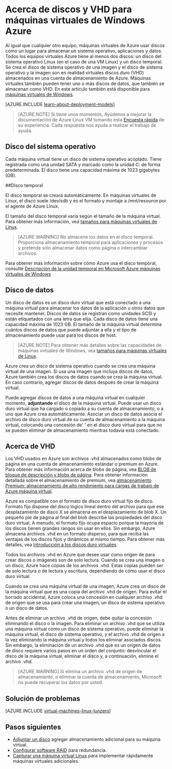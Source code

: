 <properties
    pageTitle="Acerca de discos y VHD para máquinas virtuales de Linux | Microsoft Azure"
    description="Obtenga información sobre los conceptos básicos de los discos y VHD para máquinas virtuales de Linux en Azure."
    services="virtual-machines-linux"
    documentationCenter=""
    authors="cynthn"
    manager="timlt"
    editor="tysonn"
    tags="azure-resource-manager,azure-service-management"/>

<tags
    ms.service="virtual-machines-linux"
    ms.workload="infrastructure-services"
    ms.tgt_pltfrm="vm-linux"
    ms.devlang="na"
    ms.topic="article"
    ms.date="06/16/2016"
    ms.author="cynthn"/>

# <a name="about-disks-and-vhds-for-azure-virtual-machines"></a>Acerca de discos y VHD para máquinas virtuales de Windows Azure

Al igual que cualquier otro equipo, máquinas virtuales de Azure usar discos como un lugar para almacenar un sistema operativo, aplicaciones y datos. Todos los equipos virtuales Azure tiene al menos dos discos: un disco del sistema operativo Linux (en el caso de una VM Linux) y un disco temporal. Se crea el disco de sistema operativo de una imagen y el disco de sistema operativo y la imagen son en realidad virtuales discos duro (VHD) almacenados en una cuenta de almacenamiento de Azure. Máquinas virtuales también pueden tener uno o más discos de datos, que también se almacenan como VHD. En este artículo también está disponible para [máquinas virtuales de Windows](virtual-machines-windows-about-disks-vhds.md).

[AZURE.INCLUDE [learn-about-deployment-models](../../includes/learn-about-deployment-models-both-include.md)]

> [AZURE.NOTE] Si tiene unos momentos, Ayúdenos a mejorar la documentación de Azure Linux VM tomando esta [Encuesta rápida](https://aka.ms/linuxdocsurvey) de su experiencia. Cada respuesta nos ayuda a realizar el trabajo de ayuda.

## <a name="operating-system-disk"></a>Disco del sistema operativo

Cada máquina virtual tiene un disco de sistema operativo acoplado. Tiene registrada como una unidad SATA y marcado como la unidad C: de forma predeterminada. El disco tiene una capacidad máxima de 1023 gigabytes (GB). 

##<a name="temporary-disk"></a>Disco temporal

El disco temporal se creará automáticamente. En máquinas virtuales de Linux, el disco suele /dev/sdb y es el formato y montaje a /mnt/resource por el agente de Azure Linux.

El tamaño del disco temporal varía según el tamaño de la máquina virtual. Para obtener más información, vea [tamaños para máquinas virtuales de Linux](virtual-machines-linux-sizes.md).

>[AZURE.WARNING] No almacene los datos en el disco temporal. Proporciona almacenamiento temporal para aplicaciones y procesos y pretende sólo almacenar datos como página o intercambiar archivos. 

Para obtener más información sobre cómo Azure usa el disco temporal, consulte [Descripción de la unidad temporal en Microsoft Azure máquinas virtuales de Windows](https://blogs.msdn.microsoft.com/mast/2013/12/06/understanding-the-temporary-drive-on-windows-azure-virtual-machines/)

## <a name="data-disk"></a>Disco de datos

Un disco de datos es un disco duro virtual que está conectado a una máquina virtual para almacenar los datos de la aplicación u otros datos que necesite mantener. Discos de datos se registran como unidades SCSI y están etiquetados con una letra que elija.  Cada disco de datos tiene una capacidad máxima de 1023 GB. El tamaño de la máquina virtual determina cuántos discos de datos que puede adjuntar a ella y el tipo de almacenamiento puede usar para los discos de host.

>[AZURE.NOTE] Para obtener más detalles sobre las capacidades de máquinas virtuales de Windows, vea [tamaños para máquinas virtuales de Linux](virtual-machines-linux-sizes.md).

Azure crea un disco de sistema operativo cuando se crea una máquina virtual de una imagen. Si usa una imagen que incluya discos de datos, Azure también crea los discos de datos cuando se crea la máquina virtual. En caso contrario, agregar discos de datos después de crear la máquina virtual.

Puede agregar discos de datos a una máquina virtual en cualquier momento, **adjuntando** el disco de la máquina virtual. Puede usar un disco duro virtual que ha cargado o copiado a su cuenta de almacenamiento, o a uno que Azure crea automáticamente. Asociar un disco de datos asocia el archivo de disco duro virtual de su cuenta de almacenamiento a la máquina virtual, colocando una concesión de' ' en el disco duro virtual para que no se pueden eliminar de almacenamiento mientras todavía está conectado.

## <a name="about-vhds"></a>Acerca de VHD

Los VHD usados en Azure son archivos .vhd almacenados como blobs de página en una cuenta de almacenamiento estándar o premium en Azure. Para obtener más información acerca de blobs de página, vea [BLOB de bloque de descripción y blobs de página](https://msdn.microsoft.com/library/ee691964.aspx). Para obtener información detallada sobre el almacenamiento de premium, vea [almacenamiento Premium: almacenamiento de alto rendimiento para cargas de trabajo de Azure máquina virtual](../storage/storage-premium-storage.md).

Azure es compatible con el formato de disco duro virtual fijo de disco. Formato fijo dispone del disco lógico lineal dentro del archivo para que ese desplazamiento de disco X se almacena en el desplazamiento de blob X. Un pequeño pie de página al final del blob describe las propiedades del disco duro virtual. A menudo, el formato fijo ocupa espacio porque la mayoría de los discos tienen grandes rangos sin usar en ellos. Sin embargo, Azure almacena archivos .vhd en un formato disperso, para que reciba las ventajas de los discos fijos y dinámicos al mismo tiempo. Para obtener más detalles, vea [Introducción a los discos duro virtuales](https://technet.microsoft.com/library/dd979539.aspx).

Todos los archivos .vhd en Azure que desee usar como origen de para crear discos o imágenes son de solo lectura. Cuando se crea una imagen o un disco, Azure hace copias de los archivos .vhd. Estas copias pueden ser de solo lectura o de lectura y escritura, dependiendo de cómo usar el disco duro virtual.

Cuando se crea una máquina virtual de una imagen, Azure crea un disco de la máquina virtual que es una copia del archivo .vhd de origen. Para evitar el borrado accidental, Azure coloca una concesión en cualquier archivo .vhd de origen que se usa para crear una imagen, un disco de sistema operativo o un disco de datos.

Antes de eliminar un archivo .vhd de origen, debe quitar la concesión eliminando el disco o la imagen. Para eliminar un archivo .vhd que se utiliza una máquina virtual como un disco de sistema operativo, puede eliminar la máquina virtual, el disco de sistema operativo, y el archivo .vhd de origen a la vez eliminando la máquina virtual y todos los eliminar asociados discos. Sin embargo, la eliminación de un archivo .vhd que es un origen de datos de disco requiere varios pasos en un orden del conjunto: desvincular el disco de la máquina virtual, eliminar el disco y, a continuación, elimine el archivo .vhd.

>[AZURE.WARNING] Si elimina un archivo .vhd de origen de almacenamiento, o eliminar la cuenta de almacenamiento, Microsoft no puede recuperar los datos por usted.


## <a name="troubleshooting"></a>Solución de problemas
[AZURE.INCLUDE [virtual-machines-linux-lunzero](../../includes/virtual-machines-linux-lunzero.md)]

## <a name="next-steps"></a>Pasos siguientes

-  [Adjuntar un disco](virtual-machines-linux-add-disk.md) agregar almacenamiento adicional para su máquina virtual.
-  [Configurar software RAID](virtual-machines-linux-configure-raid.md) para redundancia.
-  [Capturar una máquina virtual Linux](virtual-machines-linux-classic-capture-image.md) para implementar rápidamente máquinas virtuales adicionales.


